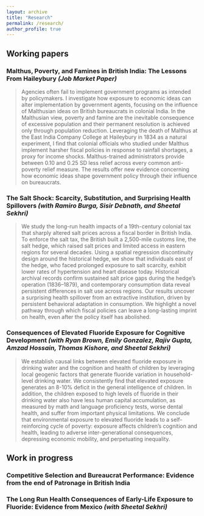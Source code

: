 ```yaml
---
layout: archive
title: "Research"
permalink: /research/
author_profile: true
---
```


## Working papers

### Malthus, Poverty, and Famines in British India: The Lessons From Haileybury _(Job Market Paper)_
> Agencies often fail to implement government programs as intended by policymakers. I investigate how exposure to economic ideas can alter implementation by government agents, focusing on the influence of Malthusian ideas on British bureaucrats in colonial India. In the Malthusian view, poverty and famine are the inevitable consequence of excessive population and their permanent resolution is achieved only through population reduction. Leveraging the death of Malthus at the East India Company College at Haileybury in 1834 as a natural experiment, I find that colonial officials who studied under Malthus implement harsher fiscal policies in response to rainfall shortages, a proxy for income shocks. Malthus-trained administrators provide between 0.10 and 0.25 SD less relief across every common anti-poverty relief measure. The results offer new evidence concerning how economic ideas shape government policy through their influence on bureaucrats.

### The Salt Shock: Scarcity, Substitution, and Surprising Health Spillovers _(with Ramiro Burga, Sisir Debnath, and Sheetal Sekhri)_
> We study the long-run health impacts of a 19th-century colonial tax that sharply altered salt prices across a fiscal border in British India. To enforce the salt tax, the British built a 2,500-mile customs line, the salt hedge, which raised salt prices and limited access in eastern regions for several decades. Using a spatial regression discontinuity design around the historical hedge, we show that individuals east of the hedge, who faced prolonged exposure to salt scarcity, exhibit lower rates of hypertension and heart disease today. Historical archival records confirm sustained salt price gaps during the hedge’s operation (1836–1879), and contemporary consumption data reveal persistent differences in salt use across regions. Our results uncover a surprising health spillover from an extractive institution, driven by persistent behavioral adaptation in consumption. We highlight a novel pathway through which fiscal policies can leave a long-lasting imprint on health, even after the policy itself has abolished.

### Consequences of Elevated Fluoride Exposure for Cognitive Development _(with Ryan Brown, Emily Gonzalez, Rajiv Gupta, Amzad Hossain, Thomas Kishore, and Sheetal Sekhri)_
> We establish causal links between elevated fluoride exposure in drinking water and the cognition and health of children by leveraging local geogenic factors that generate fluoride variation in household-level drinking water. We consistently find that elevated exposure generates an 8-10% deficit in the general intelligence of children. In addition, the children exposed to high levels of fluoride in their drinking water also have less human capital accumulation, as measured by math and language proficiency tests, worse dental health, and suffer from important physical limitations. We conclude that environmental exposure to elevated fluoride leads to a self-reinforcing cycle of poverty: exposure affects children’s cognition and health, leading to adverse inter-generational consequences, depressing economic mobility, and perpetuating inequality.

## Work in progress

### Competitive Selection and Bureaucrat Performance: Evidence from the end of Patronage in British India

### The Long Run Health Consequences of Early-Life Exposure to Fluoride: Evidence from Mexico _(with Sheetal Sekhri)_
